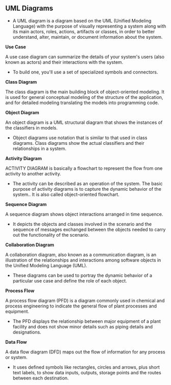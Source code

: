 ## UML Diagrams

* A UML diagram is a diagram based on the UML (Unified Modeling Language) with the purpose of visually representing a system along with its main actors, roles, actions, artifacts or classes, in order to better understand, alter, maintain, or document information about the system.


**Use Case**

A use case diagram can summarize the details of your system's users (also known as actors) and their interactions with the system. 
* To build one, you'll use a set of specialized symbols and connectors.

**Class Diagram**

The class diagram is the main building block of object-oriented modeling. It is used for general conceptual modeling of the structure of the application, and for detailed modeling translating the models into programming code. 

**Object Diagram**

An object diagram is a UML structural diagram that shows the instances of the classifiers in models. 
* Object diagrams use notation that is similar to that used in class diagrams. Class diagrams show the actual classifiers and their relationships in a system.

**Activity Diagram**

ACTIVITY DIAGRAM is basically a flowchart to represent the flow from one activity to another activity. 
* The activity can be described as an operation of the system. The basic purpose of activity diagrams is to capture the dynamic behavior of the system.. It is also called object-oriented flowchart.

**Sequence Diagram**

A sequence diagram shows object interactions arranged in time sequence. 
* It depicts the objects and classes involved in the scenario and the sequence of messages exchanged between the objects needed to carry out the functionality of the scenario.

**Collaboration Diagram**

A collaboration diagram, also known as a communication diagram, is an illustration of the relationships and interactions among software objects in the Unified Modeling Language (UML). 
* These diagrams can be used to portray the dynamic behavior of a particular use case and define the role of each object.

**Process Flow**

A process flow diagram (PFD) is a diagram commonly used in chemical and process engineering to indicate the general flow of plant processes and equipment. 
* The PFD displays the relationship between major equipment of a plant facility and does not show minor details such as piping details and designations.

**Data Flow**

A data flow diagram (DFD) maps out the flow of information for any process or system. 
* It uses defined symbols like rectangles, circles and arrows, plus short text labels, to show data inputs, outputs, storage points and the routes between each destination.
